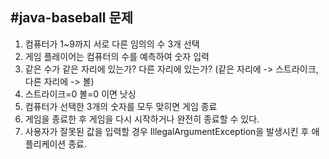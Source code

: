 #java-baseball 문제
-------------

1. 컴퓨터가 1~9까지 서로 다른 임의의 수 3개 선택
2. 게임 플레이어는 컴퓨터의 수를 예측하여 숫자 입력
3. 같은 수가 같은 자리에 있는가? 다른 자리에 있는가? (같은 자리에 -> 스트라이크,다른 자리에 -> 볼)
4. 스트라이크=0 볼=0 이면 낫싱
5. 컴퓨터가 선택한 3개의 숫자를 모두 맞히면 게임 종료
6. 게임을 종료한 후 게임을 다시 시작하거나 완전히 종료할 수 있다.
7. 사용자가 잘못된 값을 입력할 경우 IllegalArgumentException을 발생시킨 후 애플리케이션 종료.
